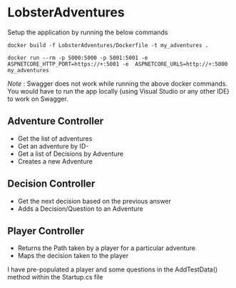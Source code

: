 # LobsterAdventures

Setup the application by running the below commands 

```docker
docker build -f LobsterAdventures/Dockerfile -t my_adventures .

docker run --rm -p 5000:5000 -p 5001:5001 -e ASPNETCORE_HTTP_PORT=https://+:5001 -e  ASPNETCORE_URLS=http://+:5000 my_adventures
```

*Note* : Swagger does not work while running the above docker commands.
You would have to run the app locally (using Visual Studio or any other IDE) to work on Swagger.

## Adventure Controller

- Get the list of adventures
- Get an adventure by ID- 
- Get a list of Decisions by Adventure
- Creates a new Adventure


## Decision Controller

- Get the next decision based on the previous answer
- Adds a Decision/Question to an Adventure


## Player Controller

- Returns the Path taken by a player for a particular adventure
- Maps the decision taken to the player 

I have pre-populated a player and some questions in the AddTestData() method within the Startup.cs file



